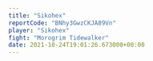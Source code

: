```yaml
---
title: "Sikohex"
reportCode: "BNhy3GwzCKJA89Vn"
player: "Sikohex"
fight: "Morogrim Tidewalker"
date: 2021-10-24T19:01:26.673000+00:00
---
```

